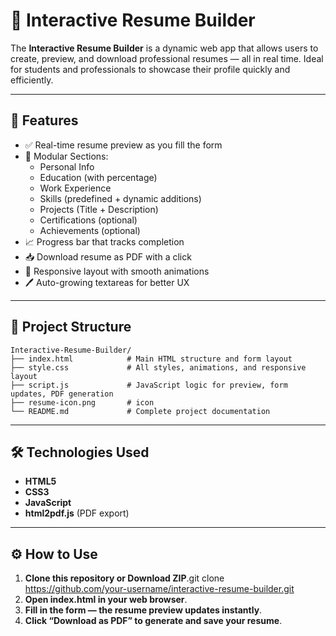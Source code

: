 # 📄 Interactive Resume Builder

The **Interactive Resume Builder** is a dynamic web app that allows users to create, preview, and download professional resumes — all in real time. Ideal for students and professionals to showcase their profile quickly and efficiently.

---

## 🚀 Features

- ✅ Real-time resume preview as you fill the form
- 🧩 Modular Sections:
  - Personal Info
  - Education (with percentage)
  - Work Experience
  - Skills (predefined + dynamic additions)
  - Projects (Title + Description)
  - Certifications (optional)
  - Achievements (optional)
- 📈 Progress bar that tracks completion
- 📥 Download resume as PDF with a click
- 📱 Responsive layout with smooth animations
- 🖊️ Auto-growing textareas for better UX

---

## 📁 Project Structure
```
Interactive-Resume-Builder/
├── index.html            # Main HTML structure and form layout
├── style.css             # All styles, animations, and responsive layout
├── script.js             # JavaScript logic for preview, form updates, PDF generation
├── resume-icon.png       # icon
└── README.md             # Complete project documentation
```


---

## 🛠 Technologies Used

- **HTML5**
- **CSS3** 
- **JavaScript** 
- **html2pdf.js** (PDF export)

---

## ⚙️ How to Use

1. **Clone this repository or Download ZIP**.git clone https://github.com/your-username/interactive-resume-builder.git
2. **Open index.html in your web browser**.
3. **Fill in the form — the resume preview updates instantly**.
4. **Click “Download as PDF” to generate and save your resume**.


